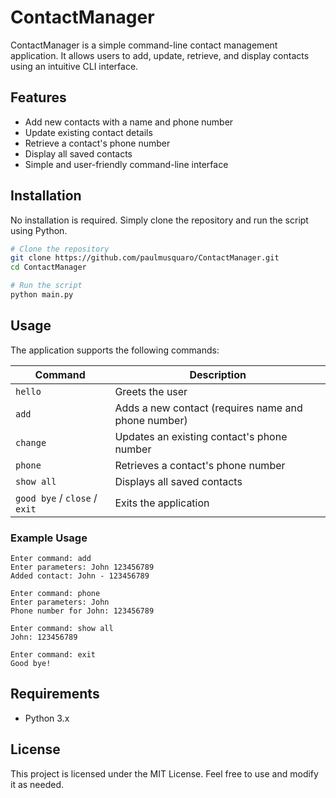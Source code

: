 # ContactManager

ContactManager is a simple command-line contact management application. It allows users to add, update, retrieve, and display contacts using an intuitive CLI interface.

## Features
- Add new contacts with a name and phone number
- Update existing contact details
- Retrieve a contact's phone number
- Display all saved contacts
- Simple and user-friendly command-line interface

## Installation
No installation is required. Simply clone the repository and run the script using Python.

```sh
# Clone the repository
git clone https://github.com/paulmusquaro/ContactManager.git
cd ContactManager

# Run the script
python main.py
```

## Usage
The application supports the following commands:

| Command      | Description |
|-------------|-------------|
| `hello`     | Greets the user |
| `add`       | Adds a new contact (requires name and phone number) |
| `change`    | Updates an existing contact's phone number |
| `phone`     | Retrieves a contact's phone number |
| `show all`  | Displays all saved contacts |
| `good bye` / `close` / `exit` | Exits the application |

### Example Usage
```
Enter command: add
Enter parameters: John 123456789
Added contact: John - 123456789

Enter command: phone
Enter parameters: John
Phone number for John: 123456789

Enter command: show all
John: 123456789

Enter command: exit
Good bye!
```

## Requirements
- Python 3.x

## License
This project is licensed under the MIT License. Feel free to use and modify it as needed.
